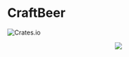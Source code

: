 # CraftBeer

![Crates.io](https://img.shields.io/crates/l/apache)
<p align="center"><img src="http://img.shields.io/static/v1?label=STATUS&message=EM%20DESENVOLVIMENTO&color=GREEN&style=for-the-badge"/></p>

